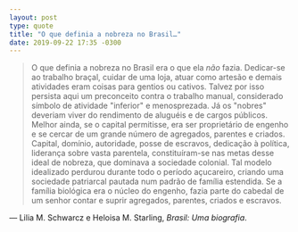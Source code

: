 ```yaml
---
layout: post
type: quote
title: "O que definia a nobreza no Brasil…"
date: 2019-09-22 17:35 -0300
---
```

>O que definia a nobreza no Brasil era o que ela _não_ fazia. Dedicar-se ao trabalho braçal, cuidar de uma loja, atuar como artesão e demais atividades eram coisas para gentios ou cativos. Talvez por isso persista aqui um preconceito contra o trabalho manual, considerado símbolo de atividade "inferior" e menosprezada. Já os "nobres" deveriam viver do rendimento de aluguéis e de cargos públicos. Melhor ainda, se o capital permitisse, era ser proprietário de engenho e se cercar de um grande número de agregados, parentes e criados. Capital, domínio, autoridade, posse de escravos, dedicação à política, liderança sobre vasta parentela, constituíram-se nas metas desse ideal de nobreza, que dominava a sociedade colonial. Tal modelo idealizado perdurou durante todo o período açucareiro, criando uma sociedade patriarcal pautada num padrão de família estendida. Se a família biológica era o núcleo do engenho, fazia parte do cabedal de um senhor contar e suprir agregados, parentes, criados e escravos.

— Lilia M. Schwarcz e Heloisa M. Starling, _Brasil: Uma biografia_.
